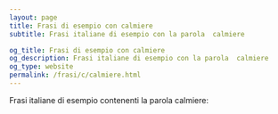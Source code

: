 ```yaml
---
layout: page
title: Frasi di esempio con calmiere 
subtitle: Frasi italiane di esempio con la parola  calmiere

og_title: Frasi di esempio con calmiere 
og_description: Frasi italiane di esempio con la parola  calmiere
og_type: website
permalink: /frasi/c/calmiere.html
---
```


Frasi italiane di esempio contenenti la parola calmiere:


